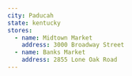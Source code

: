 ```yaml
---
city: Paducah
state: kentucky
stores:
  - name: Midtown Market
    address: 3000 Broadway Street
  - name: Banks Market
    address: 2855 Lone Oak Road
---
```

